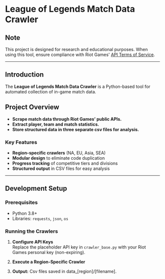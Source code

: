 # League of Legends Match Data Crawler  

## Note  
This project is designed for research and educational purposes. When using this tool, ensure compliance with Riot Games' [API Terms of Service](https://developer.riotgames.com/policies.html).  

---

## Introduction  
The **League of Legends Match Data Crawler** is a Python-based tool for automated collection of in-game match data.

## Project Overview
- **Scrape match data through Riot Games’ public APIs.**
- **Extract player, team and match statistics.**
- **Store structured data in three separate csv files for analysis.**

### Key Features  
- **Region-specific crawlers** (NA, EU, Asia, SEA)  
- **Modular design** to eliminate code duplication  
- **Progress tracking** of competitive tiers  and divisions 
- **Structured output** in CSV files for easy analysis  

---

## Development Setup  

### Prerequisites  
- Python 3.8+  
- Libraries: `requests`, `json`, `os`  

### Running the Crawlers  
1. **Configure API Keys**  
   Replace the placeholder API key in `crawler_base.py` with your Riot Games personal key (non-expiring).  

2. **Execute a Region-Specific Crawler**  
 
3. **Output:**
   Csv files saved in data_[region]/[filename].

